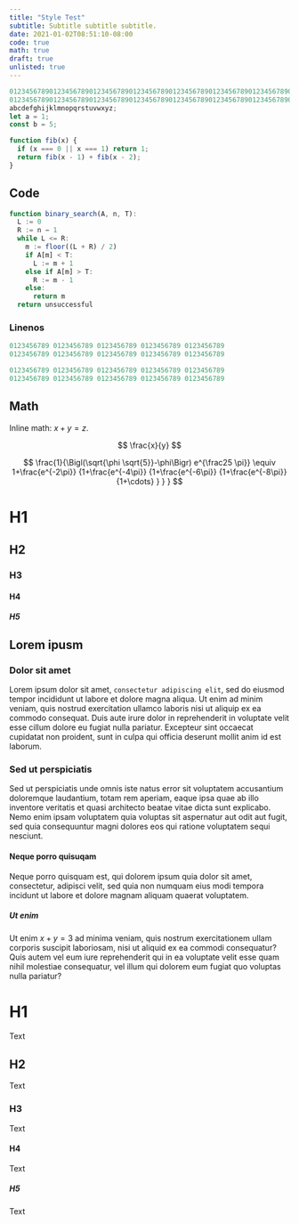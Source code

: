 ```yaml
---
title: "Style Test"
subtitle: Subtitle subtitle subtitle.
date: 2021-01-02T08:51:10-08:00
code: true
math: true
draft: true
unlisted: true
---
```


```javascript {linenos=table,linenostart=10}
0123456789012345678901234567890123456789012345678901234567890123456789012345678901234567890123456789;
01234567890123456789012345678901234567890123456789012345678901234567890123456789;
abcdefghijklmnopqrstuvwxyz;
let a = 1;
const b = 5;

function fib(x) {
  if (x === 0 || x === 1) return 1;
  return fib(x - 1) + fib(x - 2);
}
```

## Code

```javascript {linenos=table}
function binary_search(A, n, T):
  L := 0
  R := n − 1
  while L <= R:
    m := floor((L + R) / 2)
    if A[m] < T:
      L := m + 1
    else if A[m] > T:
      R := m - 1
    else:
      return m
  return unsuccessful
```

### Linenos

```javascript {linenos=table}
0123456789 0123456789 0123456789 0123456789 0123456789
0123456789 0123456789 0123456789 0123456789 0123456789
```

```javascript
0123456789 0123456789 0123456789 0123456789 0123456789
0123456789 0123456789 0123456789 0123456789 0123456789
```

## Math

Inline math: $x + y = z$.

$$
\frac{x}{y}
$$

$$
\frac{1}{\Bigl(\sqrt{\phi \sqrt{5}}-\phi\Bigr) e^{\frac25 \pi}} \equiv
1+\frac{e^{-2\pi}} {1+\frac{e^{-4\pi}} {1+\frac{e^{-6\pi}} {1+\frac{e^{-8\pi}}
{1+\cdots} } } }
$$

# H1

## H2

### H3

#### H4

##### H5

## Lorem ipusm

### Dolor sit amet

Lorem ipsum dolor sit amet, `consectetur adipiscing elit`, sed do eiusmod tempor
incididunt ut labore et dolore magna aliqua. Ut enim ad minim veniam, quis
nostrud exercitation ullamco laboris nisi ut aliquip ex ea commodo consequat.
Duis aute irure dolor in reprehenderit in voluptate velit esse cillum dolore eu
fugiat nulla pariatur. Excepteur sint occaecat cupidatat non proident, sunt in
culpa qui officia deserunt mollit anim id est laborum.

### Sed ut perspiciatis

Sed ut perspiciatis unde omnis iste natus error sit voluptatem accusantium
doloremque laudantium, totam rem aperiam, eaque ipsa quae ab illo inventore
veritatis et quasi architecto beatae vitae dicta sunt explicabo. Nemo enim
ipsam voluptatem quia voluptas sit aspernatur aut odit aut fugit, sed quia
consequuntur magni dolores eos qui ratione voluptatem sequi nesciunt.

#### Neque porro quisuqam

Neque porro quisquam est, qui dolorem ipsum quia dolor sit amet, consectetur,
adipisci velit, sed quia non numquam eius modi tempora incidunt ut labore et
dolore magnam aliquam quaerat voluptatem.

##### Ut enim

Ut enim $x + y = 3$ ad minima veniam, quis nostrum exercitationem ullam corporis suscipit
laboriosam, nisi ut aliquid ex ea commodi consequatur? Quis autem vel eum iure
reprehenderit qui in ea voluptate velit esse quam nihil molestiae consequatur,
vel illum qui dolorem eum fugiat quo voluptas nulla pariatur?

# H1

Text

## H2

Text

### H3

Text

#### H4

Text

##### H5

Text
